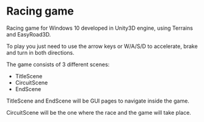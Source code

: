 # Racing game

Racing game for Windows 10 developed in Unity3D engine, using Terrains and EasyRoad3D. 

To play you just need to use the arrow keys or W/A/S/D to accelerate, brake and turn in both directions.

The game consists of 3 different scenes:
* TitleScene
* CircuitScene
* EndScene

TitleScene and EndScene will be GUI pages to navigate inside the game.

CircuitScene will be the one where the race and the game will take place.